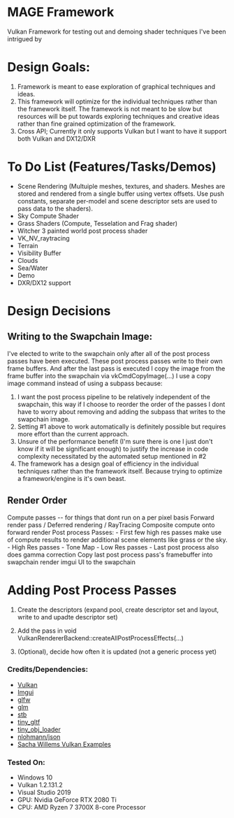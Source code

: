# MAGE Framework
Vulkan Framework for testing out and demoing shader techniques I've been intrigued by

# Design Goals:
1) Framework is meant to ease exploration of graphical techniques and ideas.
2) This framework will optimize for the individual techniques rather than the framework itself. The framework is not meant to be slow but resources will be put towards exploring techniques and creative ideas rather than fine grained optimization of the framework.
3) Cross API; Currently it only supports Vulkan but I want to have it support both Vulkan and DX12/DXR


# To Do List (Features/Tasks/Demos)
- Scene Rendering (Multuiple meshes, textures, and shaders. Meshes are stored and rendered from a single buffer using vertex offsets. Use push constants, separate per-model and scene descriptor sets are used to pass data to the shaders).
- Sky Compute Shader
- Grass Shaders (Compute, Tesselation and Frag shader)
- Witcher 3 painted world post process shader
- VK_NV_raytracing
- Terrain
- Visibility Buffer
- Clouds
- Sea/Water
- Demo
- DXR/DX12 support


# Design Decisions
## Writing to the Swapchain Image:
I've elected to write to the swapchain only after all of the post process passes have been executed.
These post process passes write to their own frame buffers. And after the last pass is executed I copy the image from the frame buffer into the swapchain via vkCmdCopyImage(...)
I use a copy image command instead of using a subpass because:
1) I want the post process pipeline to be relatively independent of the swapchain, this way if I choose to reorder the order of the passes I dont have to worry about removing and adding the subpass that writes to the swapchain image.
2) Setting #1 above to work automatically is definitely possible but requires more effort than the current approach. 
3) Unsure of the performance benefit (I'm sure there is one I just don't know if it will be significant enough)  to justify the increase in code complexity necessitated by the automated setup mentioned in #2 
4) The framework has a design goal of efficiency in the individual techniques rather than the framework itself. Because trying to optimize a framework/engine is it's own beast.

## Render Order
Compute passes -- for things that dont run on a per pixel basis
Forward render pass / Deferred rendering / RayTracing
Composite compute onto forward render
Post process Passes:
	- First few high res passes make use of compute results to render additional scene elements like grass or the sky.
	- High Res passes
	- Tone Map
	- Low Res passes
	- Last post process also does gamma correction
Copy last post process pass's framebuffer into swapchain
render imgui UI to the swapchain 

# Adding Post Process Passes
1) Create the descriptors (expand pool, create descriptor set and layout, write to and upadte descriptor set)
2) Add the pass in void VulkanRendererBackend::createAllPostProcessEffects(...)

3) (Optional), decide how often it is updated (not a generic process yet)

### Credits/Dependencies:
- [Vulkan](https://www.khronos.org/vulkan/)
- [Imgui](https://github.com/ocornut/imgui)
- [glfw](https://www.glfw.org/)
- [glm](https://github.com/g-truc/glm)
- [stb](https://github.com/nothings/stb)
- [tiny_gltf](https://github.com/syoyo/tinygltf)
- [tiny_obj_loader](https://github.com/tinyobjloader/tinyobjloader)
- [nlohmann/json](https://github.com/nlohmann/json)
- [Sacha Willems Vulkan Examples](https://github.com/SaschaWillems/Vulkan)

### Tested On:
- Windows 10
- Vulkan 1.2.131.2
- Visual Studio 2019
- GPU: Nvidia GeForce RTX 2080 Ti
- CPU: AMD Ryzen 7 3700X 8-core Processor